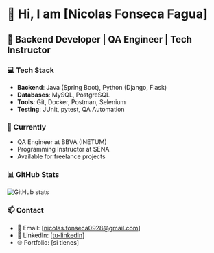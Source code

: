 # 👋 Hi, I am [Nicolas Fonseca Fagua]

## 🚀 Backend Developer | QA Engineer | Tech Instructor

### 💻 Tech Stack
- **Backend**: Java (Spring Boot), Python (Django, Flask)
- **Databases**: MySQL, PostgreSQL
- **Tools**: Git, Docker, Postman, Selenium
- **Testing**: JUnit, pytest, QA Automation

### 🎯 Currently
- QA Engineer at BBVA (INETUM)
- Programming Instructor at SENA
- Available for freelance projects

### 📊 GitHub Stats
![GitHub stats](https://github-readme-stats.vercel.app/api?username=Nff0928&show_icons=true&theme=radical)

### 📫 Contact
- 📧 Email: [nicolas.fonseca0928@gmail.com]
- 💼 LinkedIn: [[tu-linkedin](https://www.linkedin.com/in/nicolas-fonseca-a78841209/)]
- 🌐 Portfolio: [si tienes]
